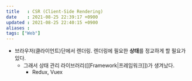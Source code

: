 ```yaml
---
title   : CSR (Client-Side Rendering) 
date    : 2021-08-25 22:39:17 +0900
updated : 2021-08-25 22:40:15 +0900
aliases : 
tags: ["Web"]
---
```

- 브라우저(클라이언트)단에서 렌더링. 렌더링에 필요한 **상태**를 정교하게 할 필요가 있다.  
	- 그래서 상태 관리 라이브러리([[Framework|프레임워크]])가 생겨났다.  
		- Redux, Vuex
